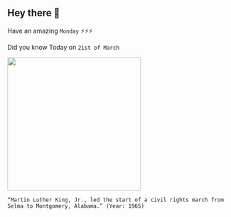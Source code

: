 ## Hey there 👋
Have an amazing `Monday` ⚡⚡⚡

Did you know Today on `21st of March`
 
 [<img src="https://www.aclualabama.org/sites/default/files/styles/featured_image_mobile_480x319/public/field_image/we_march_with_selma_cph.3c35695.jpg?itok=HsBOJ5sL" width="300" />](https://kinginstitute.stanford.edu/encyclopedia/selma-montgomery-march) 
 ```
“Martin Luther King, Jr., led the start of a civil rights march from Selma to Montgomery, Alabama.” (Year: 1965)
```
